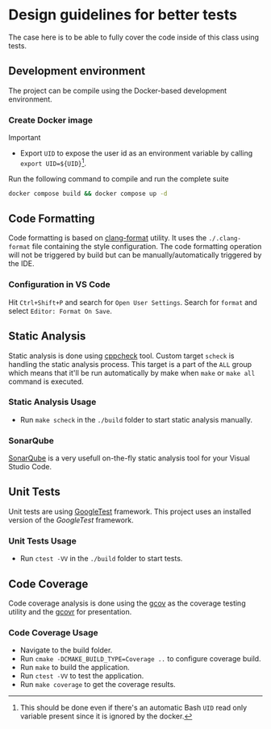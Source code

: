# Design guidelines for better tests

The case here is to be able to fully cover the code inside of this class using tests.

## Development environment

The project can be compile using the Docker-based development environment.

### Create Docker image

> [!IMPORTANT]
>
> - Export `UID` to expose the user id as an environment variable by calling `export UID=${UID}`[^1].

Run the following command to compile and run the complete suite

```sh
docker compose build && docker compose up -d
```

[^1]: This should be done even if there's an automatic Bash `UID` read only variable present since it is ignored by the docker.

## Code Formatting

Code formatting is based on
[clang-format](https://clang.llvm.org/docs/ClangFormatStyleOptions.html)
utility. It uses the `./.clang-format` file containing the style configuration.
The code formatting operation will not be triggered by build but can
be manually/automatically triggered by the IDE.

### Configuration in VS Code

Hit `Ctrl+Shift+P` and search for `Open User Settings`.
Search for `format` and select `Editor: Format On Save`.

## Static Analysis

Static analysis is done using [cppcheck](https://github.com/danmar/cppcheck)
tool. Custom target `scheck` is handling the static analysis process. This
target is a part of the `ALL` group which means that it'll be run automatically
by make when `make` or `make all` command is executed.

### Static Analysis Usage

- Run `make scheck` in the `./build` folder to start static analysis manually.

### SonarQube

[SonarQube](https://marketplace.visualstudio.com/items?itemName=SonarSource.sonarlint-vscode) is a very usefull on-the-fly static analysis tool for your Visual Studio Code.

## Unit Tests

Unit tests are using [GoogleTest](https://github.com/google/googletest)
framework. This project uses an installed version of the *GoogleTest* framework.

### Unit Tests Usage

- Run `ctest -VV` in the `./build` folder to start tests.

## Code Coverage

Code coverage analysis is done using the
[gcov](https://gcc.gnu.org/onlinedocs/gcc/Gcov.html) as the coverage testing
utility and the [gcovr](https://github.com/gcovr/gcovr) for presentation.

### Code Coverage Usage

- Navigate to the build folder.
- Run `cmake -DCMAKE_BUILD_TYPE=Coverage ..` to configure coverage build.
- Run `make` to build the application.
- Run `ctest -VV` to test the application.
- Run `make coverage` to get the coverage results.
